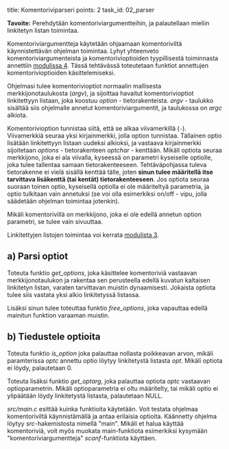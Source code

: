 title: Komentoriviparseri
points: 2
task_id: 02_parser

**Tavoite:** Perehdytään komentoriviargumentteihin, ja palautellaan
mieliin linkitetyn listan toimintaa.

Komentoriviargumentteja käytetään ohjaamaan komentoriviltä käynnistettävän
ohjelman toimintaa. Lyhyt yhteenveto komentoriviargumenteista ja
komentorivioptioiden tyypillisestä toiminnasta annettiin
[modulissa 4]. Tässä tehtävässä toteutetaan funktiot annettujen
komentorivioptioiden käsittelemiseksi.

[modulissa 4]: ../Module_4/index.html#03_cmdline

Ohjelmasi tulee komentorivioptiot normaalin mallisesta
merkkijonotaulukosta (_argv_), ja sijoittaa havaitut komentorivioptiot
linkitettyyn listaan, joka koostuu _option_ -
tietorakenteista. _argv_ - taulukko sisältää siis ohjelmalle annetut
komentoriviargumentit, ja taulukossa on _argc_ alkiota.

Komentorivioption tunnistaa siitä, että se alkaa viivamerkillä
(`-`). Viivamerkkiä seuraa yksi kirjainmerkki, jolla option
tunnistaa. Tällainen optio lisätään linkitettyyn listaan uudeksi
alkioksi, ja vastaava kirjainmerkki sijoitetaan _options_ -
tietorakenteen _optchar_ - kenttään. Mikäli optiota seuraa merkkijono,
joka ei ala viivalla, kyseessä on parametri kyseiselle optiolle, joka
tulee tallentaa samaan tietorakenteeseen. Tehtäväpohjassa tuleva
tietorakenne ei vielä sisällä kenttää tälle, joten **sinun tulee
määritellä itse tarvittava lisäkenttä (tai kentät)
tietorakenteeseen**. Jos optiota seuraa suoraan toinen optio,
kyseisellä optiolla ei ole määriteltyä parametria, ja optio tulkitaan
vain annetuksi (se voi olla esimerkiksi on/off - vipu, jolla säädetään
ohjelman toimintaa jotenkin).

Mikäli komentorivillä on merkkijono, joka ei ole edellä annetun option
parametri, se tulee vain sivuuttaa.

Linkitettyjen listojen toimintaa voi kerrata [modulista 3].

[modulista 3]: ../Module_3/index.html#06_linkedlist

## a) Parsi optiot

Toteuta funktio _get_options_, joka käsittelee komentoriviä vastaavan
merkkijonotaulukon ja rakentaa sen perusteella edellä kuvatun
kaltaisen linkitetyn listan, varaten tarvittavan muistin
dynaamisesti. Jokaista optiota tulee siis vastata yksi alkio
linkitetyssä listassa.

Lisäksi sinun tulee toteuttaa funktio _free_options_, joka vapauttaa
edellä mainitun funktion varaaman muistin.

## b) Tiedustele optioita

Toteuta funktio _is_option_ joka palauttaa nollasta poikkeavan arvon,
mikäli paramterissa _optc_ annettu optio löytyy linkitetystä listasta
_opt_. Mikäli optiota ei löydy, palautetaan 0.

Toteuta lisäksi funktio _get_optarg_, joka palauttaa optiota _optc_
vastaavan optioparametrin. Mikäli optioparametria ei oltu määritelty,
tai mikäli optio ei ylipäätään löydy linkitetystä listasta,
palautetaan NULL.

_src/main.c_ esittää kuinka funktioita käytetään. Voit testata
ohjelmaa komentoriviltä käynnistämällä ja antaa erilaisia
optioita. Käännetty ohjelma löytyy _src_-hakemistosta nimellä
"main". Mikäli et halua käyttää komentoriviä, voit myös muokata
main-funktiota esimerkiksi kysymään "komentoriviargumentteja"
_scanf_-funktiota käyttäen.

